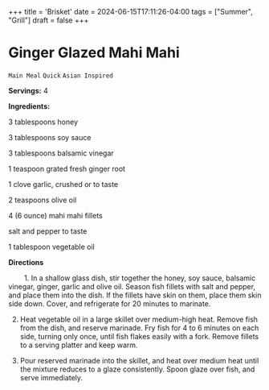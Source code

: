 +++
title = 'Brisket'
date = 2024-06-15T17:11:26-04:00
tags = ["Summer", "Grill"]
draft = false
+++
# Ginger Glazed Mahi Mahi

`Main Meal` `Quick` `Asian Inspired`

**Servings:** 4      

**Ingredients:**

3 tablespoons honey

3 tablespoons soy sauce

3 tablespoons balsamic vinegar

1 teaspoon grated fresh ginger root

1 clove garlic, crushed or to taste 

2 teaspoons olive oil

4 (6 ounce) mahi mahi fillets

salt and pepper to taste

1 tablespoon vegetable oil 

 

**Directions**       

         1. In a shallow glass dish, stir together the honey, soy sauce, balsamic vinegar, ginger, garlic and olive oil. Season fish fillets with salt and pepper, and place them into the dish. If the fillets have skin on them, place them skin side down. Cover, and refrigerate for 20 minutes to marinate.

 2. Heat vegetable oil in a large skillet over medium-high heat. Remove fish from the dish, and reserve marinade. Fry fish for 4 to 6 minutes on each side, turning only once, until fish flakes easily with a fork. Remove fillets to a serving platter and keep warm.

3. Pour reserved marinade into the skillet, and heat over medium heat until the mixture reduces to a glaze consistently. Spoon glaze over fish, and serve immediately.     

 

        
